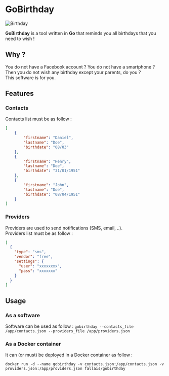 # GoBirthday

![Birthday](https://github.com/fallais/gobirthday/blob/master/birthday.png)

**GoBirthday** is a tool written in **Go** that reminds you all birthdays that you need to wish !

## Why ?

You do not have a Facebook account ? You do not have a smartphone ? Then you do not wish any birthday except your parents, do you ?  
This software is for you.

## Features

### Contacts

Contacts list must be as follow :

```json
[
	{
		"firstname": "Daniel",
		"lastname": "Doe",
		"birthdate": "08/03"
	},
	{
		"firstname": "Henry",
		"lastname": "Doe",
		"birthdate": "31/01/1951"
	},
	{
		"firstname": "John",
		"lastname": "Doe",
		"birthdate": "08/04/1951"
	}
]
```

### Providers

Providers are used to send notifications (SMS, email, ..).  
Providers list must be as follow :

```json
[
  {
    "type": "sms",
    "vendor": "free",
    "settings": {
      "user": "xxxxxxxx",
      "pass": "xxxxxxx"
    }
  }
]
```

## Usage

### As a software

Software can be used as follow : `gobirthday --contacts_file /app/contacts.json --providers_file /app/providers.json`

### As a Docker container

It can (or must) be deployed in a Docker container as follow :

`docker run -d --name gobirthday -v contacts.json:/app/contacts.json -v providers.json:/app/providers.json fallais/gobirthday`
